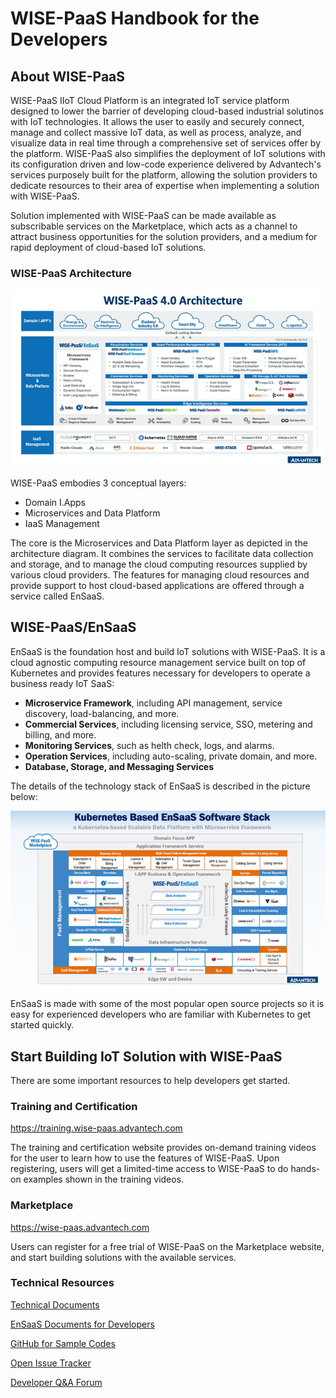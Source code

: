 # WISE-PaaS Handbook for the Developers

## About WISE-PaaS

WISE-PaaS IIoT Cloud Platform is an integrated IoT service platform designed to lower the barrier of developing cloud-based industrial solutinos with IoT technologies. It allows the user to easily and securely connect, manage and collect massive IoT data, as well as process, analyze, and visualize data in real time through a comprehensive set of services offer by the platform. WISE-PaaS also simplifies the deployment of IoT solutions with its configuration driven and low-code experience delivered by Advantech's services purposely built for the platform, allowing the solution providers to dedicate resources to their area of expertise when implementing a solution with WISE-PaaS.

Solution implemented with WISE-PaaS can be made available as subscribable services on the Marketplace, which acts as a channel to attract business opportunities for the solution providers, and a medium for rapid deployment of cloud-based IoT solutions.

### WISE-PaaS Architecture

![WISE-PaaS Architecture Diagram](./image/WP4_0-architecture.png)

WISE-PaaS embodies 3 conceptual layers:
- Domain I.Apps
- Microservices and Data Platform
- IaaS Management

The core is the Microservices and Data Platform layer as depicted in the architecture diagram. It combines the services to facilitate data collection and storage, and to manage the cloud computing resources supplied by various cloud providers. The features for managing cloud resources and provide support to host cloud-based applications are offered through a service called EnSaaS.

## WISE-PaaS/EnSaaS

EnSaaS is the foundation host and build IoT solutions with WISE-PaaS. It is a cloud agnostic computing resource management service built on top of Kubernetes and provides features necessary for developers to operate a business ready IoT SaaS:
- **Microservice Framework**, including API management, service discovery, load-balancing, and more.
- **Commercial Services**, including licensing service, SSO, metering and billing, and more.
- **Monitoring Services**, such as helth check, logs, and alarms.
- **Operation Services**, including auto-scaling, private domain, and more.
- **Database, Storage, and Messaging Services**

The details of the technology stack of EnSaaS is described in the picture below:

![EnSaaS Software Stack](./image/ensaas-stack.png)

EnSaaS is made with some of the most popular open source projects so it is easy for experienced developers who are familiar with Kubernetes to get started quickly.

## Start Building IoT Solution with WISE-PaaS

There are some important resources to help developers get started.

### Training and Certification
<https://training.wise-paas.advantech.com>

The training and certification website provides on-demand training videos for the user to learn how to use the features of WISE-PaaS. Upon registering, users will get a limited-time access to WISE-PaaS to do hands-on examples shown in the training videos.

### Marketplace
<https://wise-paas.advantech.com>

Users can register for a free trial of WISE-PaaS on the Marketplace website, and start building solutions with the available services.

### Technical Resources

[Technical Documents](https://docs.wise-paas.advantech.com)

[EnSaaS Documents for Developers](https://github.com/ensaas/document)

[GitHub for Sample Codes](https://github.com/WISE-PaaS)

[Open Issue Tracker](https://github.com/WISE-PaaS/wp-handbook/issues)

[Developer Q&A Forum](https://forum.wise-paas.advantech.com)
